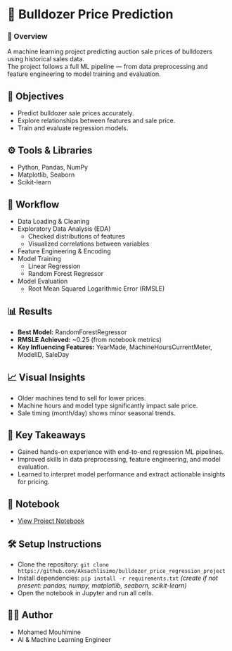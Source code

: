 # 🚜 Bulldozer Price Prediction

### 📘 Overview
A machine learning project predicting auction sale prices of bulldozers using historical sales data.  
The project follows a full ML pipeline — from data preprocessing and feature engineering to model training and evaluation.

## 🧠 Objectives
- Predict bulldozer sale prices accurately.  
- Explore relationships between features and sale price.  
- Train and evaluate regression models.

## ⚙️ Tools & Libraries
- Python, Pandas, NumPy  
- Matplotlib, Seaborn  
- Scikit-learn  

## 🚀 Workflow
- Data Loading & Cleaning  
- Exploratory Data Analysis (EDA)  
  - Checked distributions of features  
  - Visualized correlations between variables  
- Feature Engineering & Encoding  
- Model Training  
  - Linear Regression  
  - Random Forest Regressor  
- Model Evaluation  
  - Root Mean Squared Logarithmic Error (RMSLE)  

## 📊 Results
- **Best Model:** RandomForestRegressor  
- **RMSLE Achieved:** ~0.25 (from notebook metrics)  
- **Key Influencing Features:** YearMade, MachineHoursCurrentMeter, ModelID, SaleDay  

## 📈 Visual Insights
- Older machines tend to sell for lower prices.  
- Machine hours and model type significantly impact sale price.  
- Sale timing (month/day) shows minor seasonal trends.

## 🧩 Key Takeaways
- Gained hands-on experience with end-to-end regression ML pipelines.  
- Improved skills in data preprocessing, feature engineering, and model evaluation.  
- Learned to interpret model performance and extract actionable insights for pricing.

## 📁 Notebook
- [View Project Notebook](./end-to-end-bluebook-bulldozer-price-regression.ipynb)

## 🛠️ Setup Instructions
- Clone the repository: `git clone https://github.com/Aksachlisimo/bulldozer_price_regression_project`  
- Install dependencies: `pip install -r requirements.txt` *(create if not present: pandas, numpy, matplotlib, seaborn, scikit-learn)*  
- Open the notebook in Jupyter and run all cells.

## 👨‍💻 Author
- Mohamed Mouhimine  
- AI & Machine Learning Engineer
